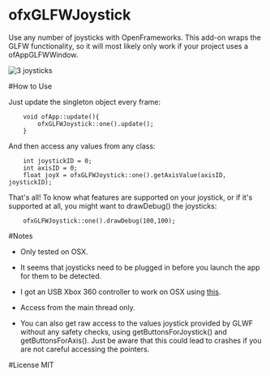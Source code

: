 # ofxGLFWJoystick

Use any number of joysticks with OpenFrameworks.
This add-on wraps the GLFW functionality, so it will most likely only work if your project uses a ofAppGLFWWindow.

![3 joysticks](https://farm8.staticflickr.com/7300/16278716840_7e6a2ef751_z_d.jpg)

#How to Use

Just update the singleton object every frame:

```
	void ofApp::update(){
		ofxGLFWJoystick::one().update();
	}
```

And then access any values from any class:

```
	int joystickID = 0;
	int axisID = 0;
	float joyX = ofxGLFWJoystick::one().getAxisValue(axisID, joystickID);
```

That's all! To know what features are supported on your joystick, or if it's supported at all, you might want to drawDebug() the joysticks:

```
	ofxGLFWJoystick::one().drawDebug(100,100);
```

#Notes
* Only tested on OSX. 

* It seems that joysticks need to be plugged in before you launch the app for them to be detected.

* I got an USB Xbox 360 controller to work on OSX using [this](http://tattiebogle.net/index.php/ProjectRoot/Xbox360Controller/OsxDriver).

* Access from the main thread only.

* You can also get raw access to the values joystick provided by GLWF without any safety checks, using getButtonsForJoystick() and getButtonsForAxis(). Just be aware that this could lead to crashes if you are not careful accessing the pointers.

#License
MIT